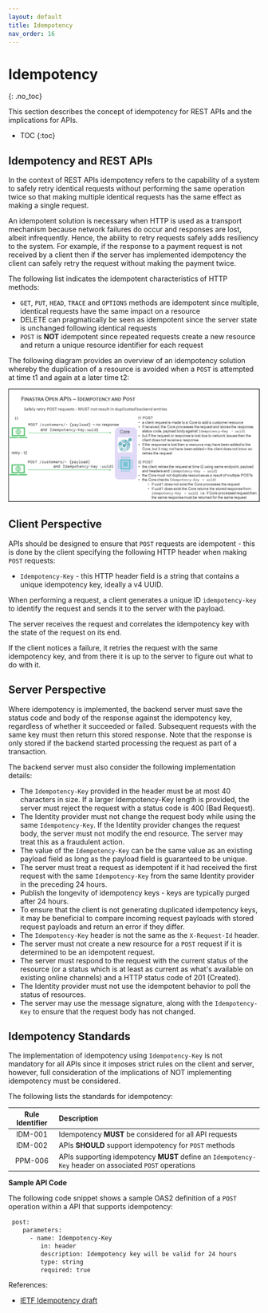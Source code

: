 ```yaml
---
layout: default
title: Idempotency
nav_order: 16
---
```


# Idempotency
{: .no_toc}

This section describes the concept of idempotency for REST APIs and the implications for APIs.

- TOC
{:toc}

## Idempotency and REST APIs

In the context of REST APIs idempotency refers to the capability of a
system to safely retry identical requests without performing the same
operation twice so that making multiple identical requests has the
same effect as making a single request.

An idempotent solution is necessary
when HTTP is used as a transport mechanism because network failures do
occur and responses are lost, albeit infrequently. Hence, the
ability to retry requests safely adds resiliency to the system. For
example, if the response to a payment request is not received by a
client then if the server has implemented idempotency the client can
safely retry the request without making the payment twice.

The following list indicates the idempotent characteristics of HTTP methods:

-   `GET`, `PUT`, `HEAD`, `TRACE` and `OPTIONS` methods are idempotent since multiple,
    identical requests have the same impact on a resource
-   DELETE can pragmatically be seen as idempotent since the server
    state is unchanged following identical requests
-   `POST` is **NOT** idempotent since repeated requests create a new
    resource and return a unique resource identifier for each request

The following diagram provides an overview of an idempotency solution whereby the 
duplication of a resource is avoided when a `POST` is attempted at time t1 and again
at a later time t2: 

![idempotency http](images/idempotency.png)


## Client Perspective

APIs should be designed to ensure that `POST` requests are
idempotent - this is done by the client specifying the following HTTP
header when making `POST` requests:

-   `Idempotency-Key` - this HTTP header field is a string that contains
    a unique idempotency key, ideally a v4 UUID.

When performing a request, a client generates a unique ID `idempotency-key` to identify the request and sends it to the server with the payload.

The server receives the request and correlates the idempotency key with the state of the request on its end.

If the client notices a failure, it retries the request with the same idempotency key, and from there it is up to the server to figure out what to do with it.

## Server Perspective

Where idempotency is implemented, the backend server must save the
status code and body of the response against the idempotency key,
regardless of whether it succeeded or failed. Subsequent requests with
the same key must then return this stored response. Note that the
response is only stored if the backend started processing the request as
part of a transaction.

The backend server must also consider the following implementation
details:

-   The `Idempotency-Key` provided in the header must be at most 40 characters in size. 
    If a larger Idempotency-Key length is provided, the server must reject the request 
    with a status code is 400 (Bad Request).
-   The Identity provider must not change the request body while using the same `Idempotency-Key`. 
    If the Identity provider changes the request body, the server must not modify the end resource. 
    The server may treat this as a fraudulent action.
-   The value of the `Idempotency-Key` can be the same value as an
    existing payload field as long as the payload field is guaranteed to
    be unique.
-   The server must treat a request as idempotent if it had received the first request with the same `Idempotency-Key` 
    from the same Identity provider in the preceding 24 hours.
-   Publish the longevity of idempotency keys - keys are typically
    purged after 24 hours.
-   To ensure that the client is not generating duplicated idempotency
    keys, it may be beneficial to compare incoming request payloads with
    stored request payloads and return an error if they differ.
-   The `Idempotency-Key` header is not the same as the `X-Request-Id`
    header.
-   The server must not create a new resource for a `POST` request if it is determined to be an idempotent request.
-   The server must respond to the request with the current status of the resource (or a status which is at least
    as current as what's available on existing online channels) and a HTTP status code of 201 (Created).
-   The Identity provider must not use the idempotent behavior to poll the status of resources.
-   The server may use the message signature, along with the `Idempotency-Key` to ensure that the request body has not changed.


## Idempotency Standards

The implementation of idempotency using `Idempotency-Key` is not
mandatory for all APIs since it imposes strict rules on the client and
server, however, full consideration of the implications of NOT
implementing idempotency must be considered.

The following lists the standards for idempotency:

| Rule Identifier  | Description  |
|:-------:|:------------ |
| IDM-001 | Idempotency **MUST** be considered for all API requests
| IDM-002 | APIs **SHOULD** support idempotency for `POST` methods
| PPM-006 | APIs supporting idempotency **MUST** define an `Idempotency-Key` header on associated `POST` operations

**Sample API Code**

The following code snippet shows a sample OAS2 definition of a `POST` operation within a
API that supports idempotency:
```
 post:
	parameters:
	  - name: Idempotency-Key
		 in: header
		 description: Idempotency key will be valid for 24 hours
		 type: string
		 required: true
```

References:

* [IETF Idempotency draft](https://tools.ietf.org/id/draft-idempotency-header-01.html)
